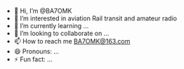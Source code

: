 - 👋 Hi, I’m @BA7OMK
- 👀 I’m interested in aviation Rail transit and amateur radio
- 🌱 I’m currently learning ...
- 💞️ I’m looking to collaborate on ...
- 📫 How to reach me BA7OMK@163.com
- 😄 Pronouns: ...
- ⚡ Fun fact: ...

<!---
BA7OMK/BA7OMK is a ✨ special ✨ repository because its `README.md` (this file) appears on your GitHub profile.
You can click the Preview link to take a look at your changes.
--->
